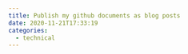 ```yaml
---
title: Publish my github documents as blog posts
date: 2020-11-21T17:33:19
categories:
  - technical
---
```



